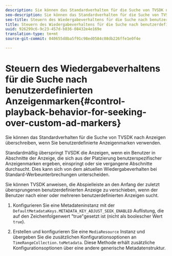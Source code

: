 ```yaml
---
description: Sie können das Standardverhalten für die Suche von TVSDK nach Anzeigen überschreiben, wenn Sie benutzerdefinierte Anzeigenmarken verwenden.
seo-description: Sie können das Standardverhalten für die Suche von TVSDK nach Anzeigen überschreiben, wenn Sie benutzerdefinierte Anzeigenmarken verwenden.
seo-title: Steuern des Wiedergabeverhaltens für die Suche nach benutzerdefinierten Anzeigenmarken
title: Steuern des Wiedergabeverhaltens für die Suche nach benutzerdefinierten Anzeigenmarken
uuid: 926299c6-9c23-457d-b836-08432e4e169e
translation-type: tm+mt
source-git-commit: 040655d8ba5f91c98ed0584c08db226ffe1e0f4e

---
```



# Steuern des Wiedergabeverhaltens für die Suche nach benutzerdefinierten Anzeigenmarken{#control-playback-behavior-for-seeking-over-custom-ad-markers}

Sie können das Standardverhalten für die Suche von TVSDK nach Anzeigen überschreiben, wenn Sie benutzerdefinierte Anzeigenmarken verwenden.

Standardmäßig überspringt TVSDK die Anzeigen, wenn ein Benutzer in Abschnitte der Anzeige, die sich aus der Platzierung benutzerspezifischer Anzeigenmarken ergeben, einspringt oder sie vergangene Abschnitte durchsucht. Dies kann sich von dem aktuellen Wiedergabeverhalten bei Standard-Werbeunterbrechungen unterscheiden.

Sie können TVSDK anweisen, die Abspielleiste an den Anfang der zuletzt übersprungenen benutzerdefinierten Anzeige zu verschieben, wenn der Benutzer nach einer oder mehreren benutzerdefinierten Anzeigen sucht.

1. Konfigurieren Sie eine Metadateninstanz mit der `DefaultMetadataKeys.METADATA_KEY_ADJUST_SEEK_ENABLED` Auflistung, die auf den Zeichenfolgenwert &quot;true&quot;gesetzt ist (nicht als boolescher Wert `true`).

1. Erstellen und konfigurieren Sie eine `MediaResource` Instanz und übergeben Sie die zusätzlichen Konfigurationsoptionen an `TimeRangeCollection.toMetadata`. Diese Methode erhält zusätzliche Konfigurationsoptionen über eine andere generische Metadatenstruktur.

